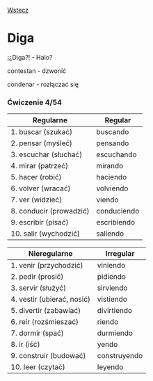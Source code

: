 [Wstecz](../hiszpanski.md)

# Diga

¡¿Diga?! - Halo?

contestan - dzwonić

condenar - rozłączać się

### Ćwiczenie 4/54

| Regularne               | Regular     |
| ----------------------- | ----------- |
| 1. buscar (szukać)      | buscando    |
| 2. pensar (myśleć)      | pensando    |
| 3. escuchar (słuchać)   | escuchando  |
| 4. mirar (patrzeć)      | mirando     |
| 5. hacer (robić)        | haciendo    |
| 6. volver (wracać)      | volviendo   |
| 7. ver (widzieć)        | viendo      |
| 8. conducir (prowadzić) | conduciendo |
| 9. escribir (pisać)     | escribiendo |
| 10. salir (wychodzić)   | saliendo    |

| Nieregularne               | Irregular    |
| -------------------------- | ------------ |
| 1. venir (przychodzić)     | viniendo     |
| 2. pedir (prosić)          | pidiendo     |
| 3. servir (służyć)         | sirviendo    |
| 4. vestir (ubierać, nosić) | vistiendo    |
| 5. divertir (zabawiać)     | divirtiendo  |
| 6. reír (rozśmieszać)      | riendo       |
| 7. dormir (spać)           | durmiendo    |
| 8. ir (iść)                | yendo        |
| 9. construir (budować)     | construyendo |
| 10. leer (czytać)          | leyendo      |
